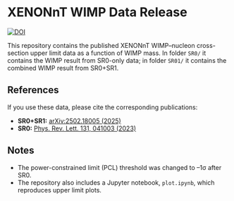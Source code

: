 # XENONnT WIMP Data Release
[![DOI](https://zenodo.org/badge/1078334050.svg)](https://doi.org/10.5281/zenodo.17381424)

This repository contains the published XENONnT WIMP–nucleon cross-section upper limit data as a function of WIMP mass. In folder `SR0/` it contains the WIMP result from SR0-only data; in folder `SR01/` it contains the combined WIMP result from SR0+SR1.

## References

If you use these data, please cite the corresponding publications:

- **SR0+SR1:** [arXiv:2502.18005 (2025)](https://arxiv.org/pdf/2502.18005v1)
- **SR0:** [Phys. Rev. Lett. 131, 041003 (2023)](https://journals.aps.org/prl/abstract/10.1103/PhysRevLett.131.041003)

## Notes

- The power-constrained limit (PCL) threshold was changed to –1σ after SR0.  
- The repository also includes a Jupyter notebook, `plot.ipynb`, which reproduces upper limit plots.
